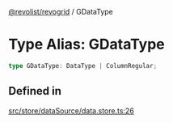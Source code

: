 [@revolist/revogrid](README.md) / GDataType

# Type Alias: GDataType

```ts
type GDataType: DataType | ColumnRegular;
```

## Defined in

[src/store/dataSource/data.store.ts:26](https://github.com/revolist/revogrid/blob/a808f70a0d197fcea56d269b7334fbc41eb74c5d/src/store/dataSource/data.store.ts#L26)

